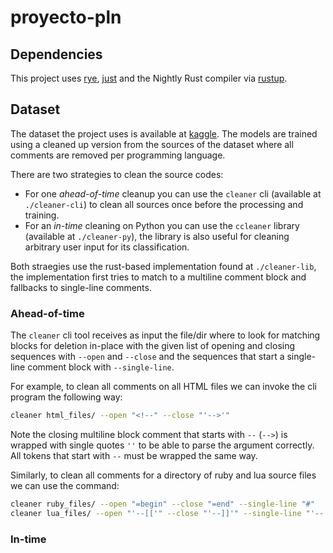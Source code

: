 # proyecto-pln

## Dependencies

This project uses [rye], [just] and the Nightly Rust compiler via [rustup].

## Dataset

The dataset the project uses is available at [kaggle]. The models are trained using a cleaned up version from the sources of the dataset where all comments are removed per programming language.

There are two strategies to clean the source codes:
  - For one *ahead-of-time* cleanup you can use the `cleaner` cli (available at `./cleaner-cli`) to clean all sources once before the processing and training.
  - For an *in-time* cleaning on Python you can use the `ccleaner` library (available at `./cleaner-py`), the library is also useful for cleaning arbitrary user input for its classification.

Both straegies use the rust-based implementation found at `./cleaner-lib`, the implementation first tries to match to a multiline comment block and fallbacks to single-line comments.

### Ahead-of-time

The `cleaner` cli tool receives as input the file/dir where to look for matching blocks for deletion in-place with the given list of opening and closing sequences with `--open` and `--close` and the sequences that start a single-line comment block with `--single-line`.

For example, to clean all comments on all HTML files we can invoke the cli program the following way:
```sh
cleaner html_files/ --open "<!--" --close "'-->'"
```

Note the closing multiline block comment that starts with `--` (`-->`) is wrapped with single quotes `''` to be able to parse the argument correctly. All tokens that start with `--` must be wrapped the same way. 

Similarly, to clean all comments for a directory of ruby and lua source files we can use the command:
```sh
cleaner ruby_files/ --open "=begin" --close "=end" --single-line "#"
cleaner lua_files/ --open "'--[['" --close "'--]]'" --single-line "'--'"
```

### In-time



[rye]: https://github.com/astral-sh/rye
[just]: https://github.com/casey/just
[rustup]: https://www.rust-lang.org/tools/install
[kaggle]: https://www.kaggle.com/datasets/joonasyoon/file-format-detection
